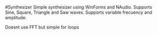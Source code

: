 #Synthesizer
Simple synthesizer using WinForms and NAudio.
Supports Sine, Square, Triangle and Saw waves.
Supports variable frecuency and amplitude.

Doesnt use FFT but simple for loops